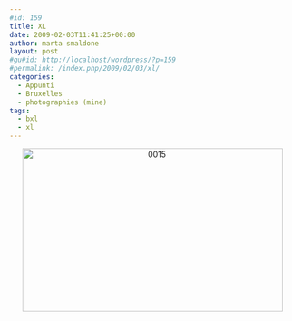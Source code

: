 ```yaml
---
#id: 159
title: XL
date: 2009-02-03T11:41:25+00:00
author: marta smaldone
layout: post
#gu#id: http://localhost/wordpress/?p=159
#permalink: /index.php/2009/02/03/xl/
categories:
  - Appunti
  - Bruxelles
  - photographies (mine)
tags:
  - bxl
  - xl
---
```

<p style="text-align: center;">
  <a href="http://{{ site.url }}/wp-uploads/2009/06/xl.jpg"></a><a href="{{ site.url }}/images/uploads/2009/02/0015.jpg"><img class="aligncenter size-full wp-image-1984" title="0015" src="{{ site.url }}/images/uploads/2009/02/0015.jpg" alt="0015" width="459" height="288" srcset="{{ site.url }}/images/uploads/2009/02/0015.jpg 510w, {{ site.url }}/images/uploads/2009/02/0015-300x188.jpg 300w" sizes="(max-width: 459px) 100vw, 459px" /></a>
</p>